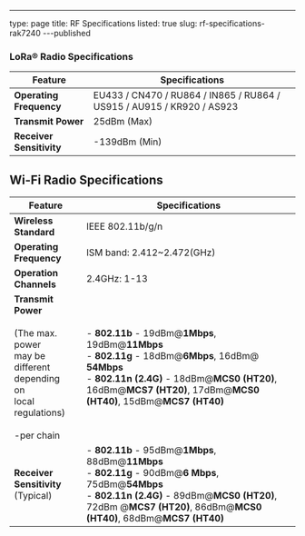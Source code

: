 ---
type: page
title: RF Specifications
listed: true
slug: rf-specifications-rak7240
---published

### LoRa® Radio Specifications

| **Feature** | **Specifications** | 
| ---- | ---- | 
| **Operating Frequency** | EU433 / CN470 / RU864 / IN865 / RU864 / US915 / AU915 / KR920 / AS923 | 
| **Transmit Power** | 25dBm (Max) | 
| **Receiver Sensitivity** | -139dBm (Min) | 


## Wi-Fi Radio Specifications

| **Feature** | **Specifications** | 
| ---- | ---- | 
| **Wireless Standard** | IEEE 802.11b/g/n | 
| **Operating Frequency** | ISM band: 2.412~2.472(GHz) | 
| **Operation Channels** | 2.4GHz: 1-13 | 
| **Transmit Power**<br><br>(The max. <br>power<br>may be <br>different depending <br>on<br>local regulations)<br><br>-per chain | - **802.11b** - 19dBm@**1Mbps**, 19dBm@**11Mbps**<br>- **802.11g** - 18dBm@**6Mbps**, 16dBm@ **54Mbps**<br>- **802.11n (2.4G)** - 18dBm@**MCS0 (HT20)**, 16dBm@**MCS7 (HT20)**, 17dBm@**MCS0 (HT40)**, 15dBm@**MCS7 (HT40)** | 
| **Receiver<br>Sensitivity**<br>(Typical) | - **802.11b** - 95dBm@**1Mbps**, 88dBm@**11Mbps**<br>- **802.11g** - 90dBm@**6 Mbps**, 75dBm@**54Mbps**<br>- **802.11n (2.4G)** - 89dBm@**MCS0 (HT20)**, 72dBm @**MCS7 (HT20)**, 86dBm@**MCS0 (HT40)**, 68dBm@**MCS7 (HT40)** | 


